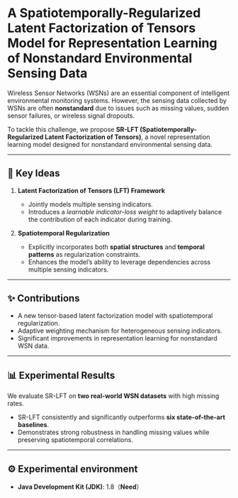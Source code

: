 # A Spatiotemporally-Regularized Latent Factorization of Tensors Model for Representation Learning of Nonstandard Environmental Sensing Data

Wireless Sensor Networks (WSNs) are an essential component of intelligent environmental monitoring systems. However, the sensing data collected by WSNs are often **nonstandard** due to issues such as missing values, sudden sensor failures, or wireless signal dropouts.  

To tackle this challenge, we propose **SR-LFT (Spatiotemporally-Regularized Latent Factorization of Tensors)**, a novel representation learning model designed for nonstandard environmental sensing data.

---

## 🚀 Key Ideas
1. **Latent Factorization of Tensors (LFT) Framework**  
   - Jointly models multiple sensing indicators.  
   - Introduces a *learnable indicator-loss weight* to adaptively balance the contribution of each indicator during training.  

2. **Spatiotemporal Regularization**  
   - Explicitly incorporates both **spatial structures** and **temporal patterns** as regularization constraints.  
   - Enhances the model’s ability to leverage dependencies across multiple sensing indicators.  

---

## ✨ Contributions
- A new tensor-based latent factorization model with spatiotemporal regularization.  
- Adaptive weighting mechanism for heterogeneous sensing indicators.  
- Significant improvements in representation learning for nonstandard WSN data.  

---

## 📊 Experimental Results
We evaluate SR-LFT on **two real-world WSN datasets** with high missing rates.  
- SR-LFT consistently and significantly outperforms **six state-of-the-art baselines**.  
- Demonstrates strong robustness in handling missing values while preserving spatiotemporal correlations.  

---

## ⚙️ Experimental environment

- **Java Development Kit (JDK)**: 1.8（**Need**）  

